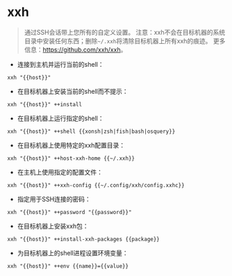 # xxh

> 通过SSH会话带上您所有的自定义设置。
> 注意：xxh不会在目标机器的系统目录中安装任何东西；删除`~/.xxh`将清除目标机器上所有xxh的痕迹。
> 更多信息：<https://github.com/xxh/xxh>。

- 连接到主机并运行当前的shell：

`xxh "{{host}}"`

- 在目标机器上安装当前的shell而不提示：

`xxh "{{host}}" ++install`

- 在目标机器上运行指定的shell：

`xxh "{{host}}" ++shell {{xonsh|zsh|fish|bash|osquery}}`

- 在目标机器上使用特定的xxh配置目录：

`xxh "{{host}}" ++host-xxh-home {{~/.xxh}}`

- 在主机上使用指定的配置文件：

`xxh "{{host}}" ++xxh-config {{~/.config/xxh/config.xxhc}}`

- 指定用于SSH连接的密码：

`xxh "{{host}}" ++password "{{password}}"`

- 在目标机器上安装xxh包：

`xxh "{{host}}" ++install-xxh-packages {{package}}`

- 为目标机器上的shell进程设置环境变量：

`xxh "{{host}}" ++env {{name}}={{value}}`